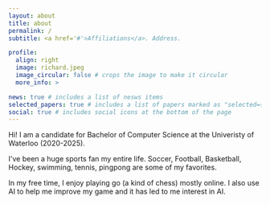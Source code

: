 ```yaml
---
layout: about
title: about
permalink: /
subtitle: <a href='#'>Affiliations</a>. Address.

profile:
  align: right
  image: richard.jpeg
  image_circular: false # crops the image to make it circular
  more_info: >

news: true # includes a list of nesws items
selected_papers: true # includes a list of papers marked as "selected={true}"
social: true # includes social icons at the bottom of the page
---
```


Hi! I am a candidate for Bachelor of Computer Science at the Univeristy of Waterloo (2020-2025).

I've been a huge sports fan my entire life. Soccer, Football, Basketball, Hockey, swimming, tennis, pingpong are some of my favorites.

In my free time, I enjoy playing go (a kind of chess) mostly online. I also use AI to help me improve my game and it has led to me interest in AI.

